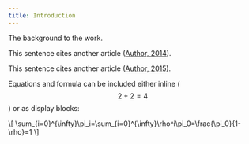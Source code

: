 ```yaml
---
title: Introduction
---
```

The background to the work.

This sentence cites another article ([Author, 2014](https://example.com/articles/1)).

This sentence cites another article ([Author, 2015](https://example.com/articles/2)).

Equations and formula can be included either inline ($$ 2+2=4 $$) or as display blocks:

<div>\[ \sum_{i=0}^{\infty}\pi_i=\sum_{i=0}^{\infty}\rho^i\pi_0=\frac{\pi_0}{1-\rho}=1 \]</div>
